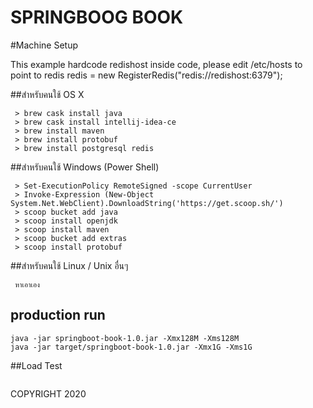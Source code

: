 SPRINGBOOG BOOK
=====
#Machine Setup

This example hardcode redishost inside code, please edit /etc/hosts to point to redis
redis = new RegisterRedis("redis://redishost:6379");

##สำหรับคนใช้ OS X
```
 > brew cask install java
 > brew cask install intellij-idea-ce
 > brew install maven
 > brew install protobuf
 > brew install postgresql redis
```

##สำหรับคนใช้ Windows (Power Shell)
```
 > Set-ExecutionPolicy RemoteSigned -scope CurrentUser
 > Invoke-Expression (New-Object System.Net.WebClient).DownloadString('https://get.scoop.sh/')
 > scoop bucket add java
 > scoop install openjdk
 > scoop install maven
 > scoop bucket add extras
 > scoop install protobuf
```

##สำหรับคนใช้ Linux / Unix อื่นๆ 
```
 หาเอาเอง
```

## production run
```
java -jar springboot-book-1.0.jar -Xmx128M -Xms128M
java -jar target/springboot-book-1.0.jar -Xmx1G -Xms1G
```

##Load Test
```
```


COPYRIGHT 2020 
